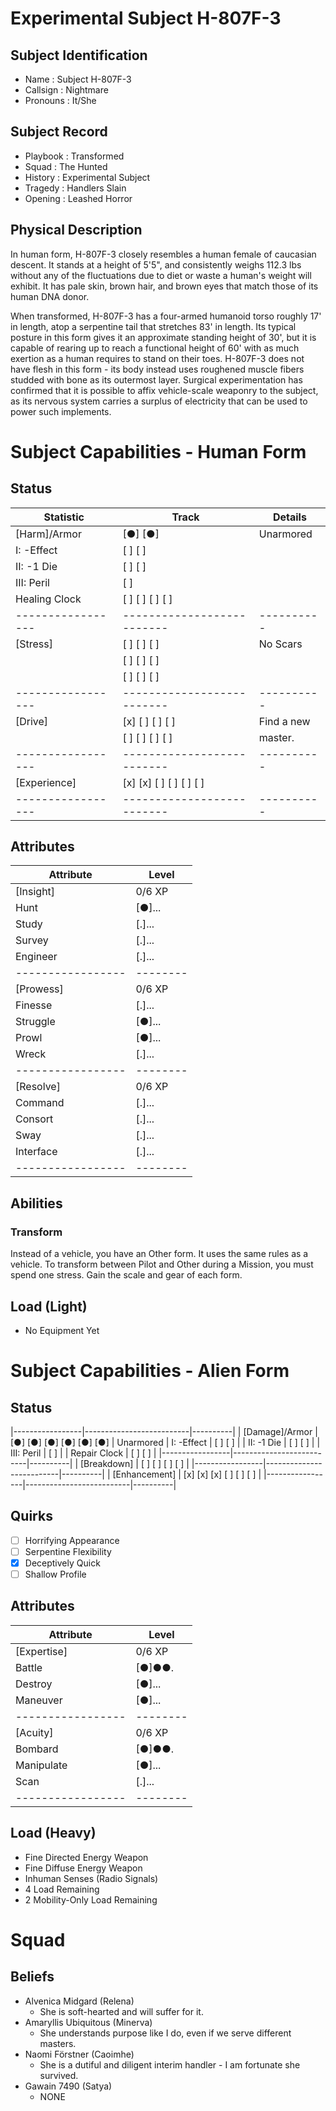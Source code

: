 # Experimental Subject H-807F-3
## Subject Identification
- Name         :  Subject H-807F-3
- Callsign     :  Nightmare
- Pronouns     :  It/She

## Subject Record
- Playbook     :  Transformed
- Squad        :  The Hunted
- History      :  Experimental Subject
- Tragedy      :  Handlers Slain
- Opening      :  Leashed Horror

## Physical Description
In human form, H-807F-3 closely resembles a human female of caucasian descent.
It stands at a height of 5'5", and consistently weighs 112.3 lbs without any of
the fluctuations due to diet or waste a human's weight will exhibit. It has
pale skin, brown hair, and brown eyes that match those of its human DNA donor.

When transformed, H-807F-3 has a four-armed humanoid torso roughly 17' in length,
atop a serpentine tail that stretches 83' in length. Its typical posture in this
form gives it an approximate standing height of 30', but it is capable of
rearing up to reach a functional height of 60' with as much exertion as a human
requires to stand on their toes. H-807F-3 does not have flesh in this form - its
body instead uses roughened muscle fibers studded with bone as its outermost
layer. Surgical experimentation has confirmed that it is possible to affix
vehicle-scale weaponry to the subject, as its nervous system carries a surplus
of electricity that can be used to power such implements.

# Subject Capabilities - Human Form
## Status
| **Statistic**   | Track                    | Details  |
|-----------------|--------------------------|----------|
| [Harm]/Armor    | [●] [●]                  | Unarmored
| I: -Effect      | [ ] [ ]                  |
| II: -1 Die      | [ ] [ ]                  |
| III: Peril      | [ ]                      |
| Healing Clock   | [ ] [ ] [ ] [ ]          |
|-----------------|--------------------------|----------|
| [Stress]        | [ ] [ ] [ ]              | No Scars
|                 | [ ] [ ] [ ]              |
|                 | [ ] [ ] [ ]              |
|-----------------|--------------------------|----------|
| [Drive]         | [x] [ ] [ ] [ ]          | Find a new
|                 | [ ] [ ] [ ] [ ]          | master.
|-----------------|--------------------------|----------|
| [Experience]    | [x] [x] [ ] [ ] [ ] [ ]  |
|-----------------|--------------------------|----------|

## Attributes
| **Attribute**   | Level  |
|-----------------|--------|
| [Insight]       | 0/6 XP |
| Hunt            | [●]... |
| Study           | [.]... |
| Survey          | [.]... |
| Engineer        | [.]... |
|-----------------|--------|
| [Prowess]       | 0/6 XP |
| Finesse         | [.]... |
| Struggle        | [●]... |
| Prowl           | [●]... |
| Wreck           | [.]... |
|-----------------|--------|
| [Resolve]       | 0/6 XP |
| Command         | [.]... |
| Consort         | [.]... |
| Sway            | [.]... |
| Interface       | [.]... |
|-----------------|--------|

## Abilities
### Transform
Instead of a vehicle, you have an Other form. It uses the same rules as a
vehicle. To transform between Pilot and Other during a Mission, you must spend
one stress. Gain the scale and gear of each form.

## Load (Light)
- No Equipment Yet

# Subject Capabilities - Alien Form
## Status
|-----------------|--------------------------|----------|
| [Damage]/Armor  | [●] [●] [●] [●] [●] [●]  | Unarmored
| I: -Effect      | [ ] [ ]                  |
| II: -1 Die      | [ ] [ ]                  |
| III: Peril      | [ ]                      |
| Repair Clock    | [ ] [ ]                  |
|-----------------|--------------------------|----------|
| [Breakdown]     | [ ] [ ] [ ] [ ]          |
|-----------------|--------------------------|----------|
| [Enhancement]   | [x] [x] [x] [ ] [ ] [ ]  |
|-----------------|--------------------------|----------|

## Quirks
- [ ] Horrifying Appearance
- [ ] Serpentine Flexibility
- [x] Deceptively Quick
- [ ] Shallow Profile

## Attributes
| **Attribute**   | Level  |
|-----------------|--------|
| [Expertise]     | 0/6 XP |
| Battle          | [●]●●. |
| Destroy         | [●]... |
| Maneuver        | [●]... |
|-----------------|--------|
| [Acuity]        | 0/6 XP |
| Bombard         | [●]●●. |
| Manipulate      | [●]... |
| Scan            | [.]... |
|-----------------|--------|

## Load (Heavy)
- Fine Directed Energy Weapon
- Fine Diffuse Energy Weapon
- Inhuman Senses (Radio Signals)
- 4 Load Remaining
- 2 Mobility-Only Load Remaining

# Squad
## Beliefs
- Alvenica Midgard (Relena)
  - She is soft-hearted and will suffer for it.
- Amaryllis Ubiquitous (Minerva)
  - She understands purpose like I do, even if we serve different masters.
- Naomi Förstner (Caoimhe)
  - She is a dutiful and diligent interim handler - I am fortunate she survived.
- Gawain 7490 (Satya)
  - NONE